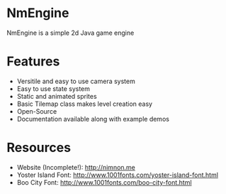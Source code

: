 # NmEngine
NmEngine is a simple 2d Java game engine

# Features
- Versitile and easy to use camera system
- Easy to use state system
- Static and animated sprites
- Basic Tilemap class makes level creation easy
- Open-Source
- Documentation available along with example demos
    
# Resources
- Website (Incomplete!): http://nimnon.me
- Yoster Island Font: http://www.1001fonts.com/yoster-island-font.html
- Boo City Font: http://www.1001fonts.com/boo-city-font.html